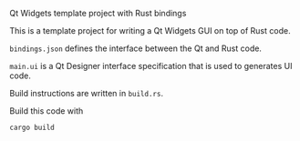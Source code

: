 Qt Widgets template project with Rust bindings

This is a template project for writing a Qt Widgets GUI on top of Rust code.

`bindings.json` defines the interface between the Qt and Rust code.

`main.ui` is a Qt Designer interface specification that is used to generates UI code.

Build instructions are written in `build.rs`.

Build this code with

```bash
cargo build
```
